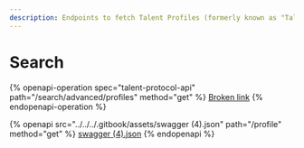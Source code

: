```yaml
---
description: Endpoints to fetch Talent Profiles (formerly known as "Talent Passports")
---
```


# Search

{% openapi-operation spec="talent-protocol-api" path="/search/advanced/profiles" method="get" %}
[Broken link](broken-reference)
{% endopenapi-operation %}

{% openapi src="../../../.gitbook/assets/swagger (4).json" path="/profile" method="get" %}
[swagger (4).json](<../../../.gitbook/assets/swagger (4).json>)
{% endopenapi %}

